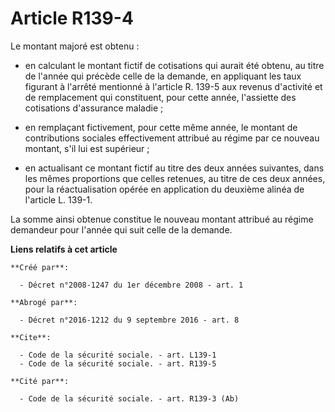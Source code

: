 # Article R139-4

Le montant majoré est obtenu :

- en calculant le montant fictif de cotisations qui aurait été obtenu, au titre de l'année qui précède celle de la demande,
en appliquant les taux figurant à l'arrêté mentionné à l'article R. 139-5 aux revenus d'activité et de remplacement qui
constituent, pour cette année, l'assiette des cotisations d'assurance maladie ;

- en remplaçant fictivement, pour cette même année, le montant de contributions sociales effectivement attribué au régime par
ce nouveau montant, s'il lui est supérieur ;

- en actualisant ce montant fictif au titre des deux années suivantes, dans les mêmes proportions que celles retenues, au
titre de ces deux années, pour la réactualisation opérée en application du deuxième alinéa de l'article L. 139-1. 

La somme ainsi obtenue constitue le nouveau montant attribué au régime demandeur pour l'année qui suit celle de la demande.

**Liens relatifs à cet article**

	**Créé par**:

	  - Décret n°2008-1247 du 1er décembre 2008 - art. 1

	**Abrogé par**:

	  - Décret n°2016-1212 du 9 septembre 2016 - art. 8

	**Cite**:

	  - Code de la sécurité sociale. - art. L139-1
	  - Code de la sécurité sociale. - art. R139-5

	**Cité par**:

	  - Code de la sécurité sociale. - art. R139-3 (Ab)
